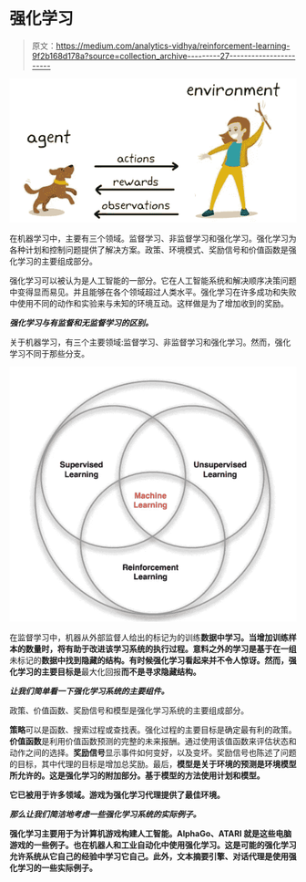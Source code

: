 # 强化学习

> 原文：<https://medium.com/analytics-vidhya/reinforcement-learning-9f2b168d178a?source=collection_archive---------27----------------------->

![](img/e95b30337687e0e6f4a955af13059d3c.png)

在机器学习中，主要有三个领域。监督学习、非监督学习和强化学习。强化学习为各种计划和控制问题提供了解决方案。政策、环境模式、奖励信号和价值函数是强化学习的主要组成部分。

强化学习可以被认为是人工智能的一部分。它在人工智能系统和解决顺序决策问题中变得显而易见。并且能够在各个领域超过人类水平。强化学习在许多成功和失败中使用不同的动作和实验来与未知的环境互动。这样做是为了增加收到的奖励。

***强化学习与有监督和无监督学习的区别。***

关于机器学习，有三个主要领域:监督学习、非监督学习和强化学习。然而，强化学习不同于那些分支。

![](img/a1c4ee7856ae4896008290a98e92cfa6.png)

在监督学习中，机器从外部监督人给出的标记为的训练**数据中学习。当增加训练样本的数量时，将有助于改进该学习系统的执行过程。意料之外的学习是基于在一组**未标记的**数据中找到隐藏的结构。有时候强化学习看起来并不令人惊讶。然而，强化学习的主要目标是**最大化回报**而不是寻求隐藏结构。**

***让我们简单看一下强化学习系统的主要组件。***

政策、价值函数、奖励信号和模型是强化学习系统的主要组成部分。

**策略**可以是函数、搜索过程或查找表。强化过程的主要目标是确定最有利的政策。**价值函数**是利用价值函数预测的完整的未来报酬。通过使用该值函数来评估状态和动作之间的选择。**奖励信号**显示事件如何变好，以及变坏。奖励信号也陈述了问题的目标，其中代理的目标是增加总奖励。最后，**模型是关于环境的预测是环境模型所允许的。这是强化学习的附加部分。基于模型的方法使用计划和模型。**

**它已被用于许多领域。游戏为强化学习代理提供了最佳环境。**

*****那么让我们简洁地考虑一些强化学习系统的实际例子。*****

**强化学习主要用于为计算机游戏构建人工智能。AlphaGo、ATARI 就是这些电脑游戏的一些例子。也在机器人和工业自动化中使用强化学习。这是可能的强化学习允许系统从它自己的经验中学习它自己。此外，文本摘要引擎、对话代理是使用强化学习的一些实际例子。**